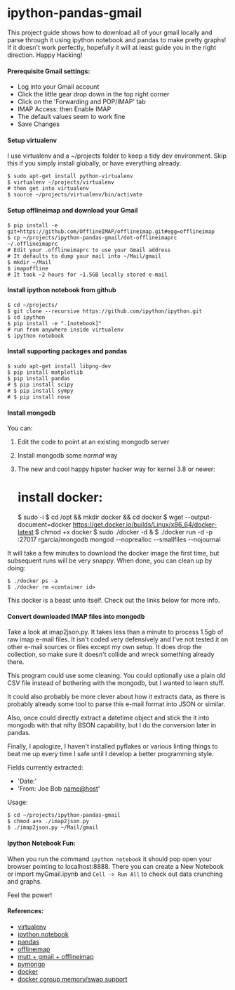ipython-pandas-gmail
========
This project guide shows how to download all of your gmail locally and parse
through it using ipython notebook and pandas to make pretty graphs!  If it
doesn't work perfectly, hopefully it will at least guide you in the right 
direction.  Happy Hacking!

#### Prerequisite Gmail settings:

* Log into your Gmail account
* Click the little gear drop down in the top right corner
* Click on the 'Forwarding and POP/IMAP' tab
* IMAP Access: then Enable IMAP
* The default values seem to work fine
* Save Changes

#### Setup virtualenv
I use virtualenv and a ~/projects folder to keep a tidy dev environment.
Skip this if you simply install globally, or have everything already.

    $ sudo apt-get install python-virtualenv
    $ virtualenv ~/projects/virtualenv
    # then get into virtualenv
    $ source ~/projects/virtualenv/bin/activate
 
#### Setup offlineimap and download your Gmail

    $ pip install -e git+https://github.com/OfflineIMAP/offlineimap.git#egg=offlineimap
    $ cp ~/projects/ipython-pandas-gmail/dot-offlineimaprc ~/.offlineimaprc
    # Edit your .offlineimaprc to use your Gmail address 
    # It defaults to dump your mail into ~/Mail/gmail
    $ mkdir ~/Mail
    $ imapoffline
    # It took ~2 hours for ~1.5GB locally stored e-mail

#### Install ipython notebook from github

    $ cd ~/projects/
    $ git clone --recursive https://github.com/ipython/ipython.git
    $ cd ipython
    $ pip install -e ".[notebook]"
    # run from anywhere inside virtualenv
    $ ipython notebook

#### Install supporting packages and pandas

    $ sudo apt-get install libpng-dev
    $ pip install matplotlib
    $ pip install pandas
    # $ pip install scipy
    # $ pip install sympy
    # $ pip install nose

#### Install mongodb
You can:

1. Edit the code to point at an existing mongodb server
2. Install mongodb some *normal* way
3. The new and cool happy hipster hacker way for kernel 3.8 or newer:

    # install docker:
    $ sudo -i
    $ cd /opt && mkdir docker && cd docker
    $ wget --output-document=docker https://get.docker.io/builds/Linux/x86_64/docker-latest
    $ chmod +x docker
    $ sudo ./docker -d &
    $ ./docker run -d -p :27017 rgarcia/mongodb mongod --noprealloc --smallfiles --nojournal 
    

It will take a few minutes to download the docker image the first time,
but subsequent runs will be very snappy.  When done, you can clean up
by doing:

    $ ./docker ps -a
    $ ./docker rm <container id>

This docker is a beast unto itself.  Check out the links below for more info.

#### Convert downloaded IMAP files into mongodb
Take a look at imap2json.py.  It takes less than a minute to process 1.5gb
of raw imap e-mail files.  It isn't coded very defensively and I've not tested
it on other e-mail sources or files except my own setup.  It does drop the
collection, so make sure it doesn't collide and wreck something already there.

This program could use some cleaning.  You could optionally use a plain old
CSV file instead of bothering with the mongodb, but I wanted to learn stuff.

It could also probably be more clever about how it extracts data, as there
is probably already some tool to parse this e-mail format into JSON or similar.  

Also, once could directly extract a datetime object and stick the it into
mongodb with that nifty BSON capability, but I do the conversion later in
pandas.

Finally, I apologize, I haven't installed pyflakes or various linting things to
beat me up every time I safe until I develop a better programming style.  

Fields currently extracted:

* 'Date:'
* 'From: Joe Bob <name@host>'

Usage:

    $ cd ~/projects/ipython-pandas-gmail
    $ chmod a+x ./imap2json.py
    $ ./imap2json.py ~/Mail/gmail

#### Ipython Notebook Fun:
When you run the command `ipython notebook` it should pop open your browser
pointing to localhost:8888.  There you can create a New Notebook or import
myGmail.ipynb and `Cell -> Run All` to check out data crunching and graphs.

Feel the power!

#### References:
* [virtualenv](https://pypi.python.org/pypi/virtualenv)
* [ipython notebook](http://ipython.org/notebook.html)
* [pandas](http://pandas.pydata.org/)
* [offlineimap](http://offlineimap.org/)
* [mutt + gmail + offlineimap](http://pbrisbin.com/posts/mutt_gmail_offlineimap/)
* [pymongo](http://api.mongodb.org/python/current/index.html)
* [docker](http://www.docker.io/gettingstarted/)
* [docker cgroup memory/swap support](http://docs.docker.io/en/latest/installation/kernel/)
